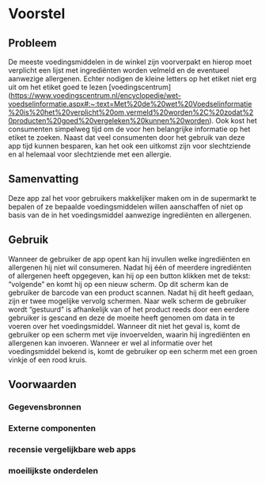 # Voorstel

## Probleem
De meeste voedingsmiddelen in de winkel zijn voorverpakt en hierop moet verplicht een lijst met ingrediënten worden velmeld en de eventueel aanwezige allergenen. Echter nodigen de kleine letters op het etiket niet erg uit om het etiket goed te lezen [voedingscentrum] (https://www.voedingscentrum.nl/encyclopedie/wet-voedselinformatie.aspx#:~:text=Met%20de%20wet%20Voedselinformatie%20is%20het%20verplicht%20om,vermeld%20worden%2C%20zodat%20producten%20goed%20vergeleken%20kunnen%20worden). Ook kost het consumenten simpelweg tijd om de voor hen belangrijke informatie op het etiket te zoeken. Naast dat veel consumenten door het gebruik van deze app tijd kunnen besparen, kan het ook een uitkomst zijn voor slechtziende en al helemaal voor slechtziende met een allergie.

## Samenvatting
Deze app zal het voor gebruikers makkelijker maken om in de supermarkt te bepalen of ze bepaalde voedingsmiddelen willen aanschaffen of niet op basis van de in het voedingsmiddel aanwezige ingrediënten en allergenen.

## Gebruik
Wanneer de gebruiker de app opent kan hij invullen welke ingrediënten en allergenen hij niet wil consumeren. Nadat hij één of meerdere ingrediënten of allergenen heeft opgegeven, kan hij op een button klikken met de tekst: “volgende” en komt hij op een nieuw scherm. Op dit scherm kan de gebruiker de barcode van een product scannen. Nadat hij dit heeft gedaan, zijn er twee mogelijke vervolg schermen. Naar welk scherm de gebruiker wordt “gestuurd” is afhankelijk van of het product reeds door een eerdere gebruiker is gescand en deze de moeite heeft genomen om data in te voeren over het voedingsmiddel. Wanneer dit niet het geval is, komt de gebruiker op een scherm met vije invoervelden, waarin hij ingrediënten en allergenen kan invoeren.  Wanneer er wel al informatie over het voedingsmiddel bekend is, komt de gebruiker op een scherm met een groen vinkje of een rood kruis. 

## Voorwaarden

### Gegevensbronnen

### Externe componenten

### recensie vergelijkbare web apps

### moeilijkste onderdelen




